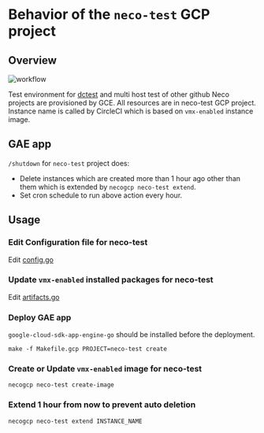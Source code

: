Behavior of the `neco-test` GCP project
=======================================

Overview
--------

![workflow](http://www.plantuml.com/plantuml/svg/ZP7BJiCm44Nt_eghY4MxY2jO6e6A0bIL45JyWUjCKuDZHtwWvky9xaDKBQBRyPbxnZFJ4AMFgJLCgkWyYaVgZEinUtY2x3giXfebvSf88M9MBT1vzq4g5lk6zsIH7vSzN5oJHwFZEYttO2XO2gHa81IPqtPmMaN30nENwWJAihp7Q0UE8N25aQhHg6uo56xHoaz2zVRwF9_TSJuvfF2-DQYpPin4fRqoLCtXR1RjSx_QJKbMBWtLqAriA1ioCXYWFCb8-4KnyU_71JZ_A_gQuqKcgzROxMIx4dQEpYd7gniBLDkHZkj8GTi69o4NJLkMfnu8t70Scd_E6DZX2cTR11RajQkragP7r7MFr46lG1iTOk1iIhPEhVa6)

Test environment for [dctest][] and multi host test of other github Neco projects are provisioned by GCE.
All resources are in neco-test GCP project. Instance name is called by CircleCI which is based on `vmx-enabled` instance image.

GAE app
-------

`/shutdown` for `neco-test` project does:

- Delete instances which are created more than 1 hour ago other than them which is extended by `necogcp neco-test extend`.
- Set cron schedule to run above action every hour.

Usage
-----

### Edit Configuration file for neco-test

Edit [config.go](../../gcp/config.go)

### Update `vmx-enabled` installed packages for neco-test

Edit [artifacts.go](../../gcp/artifacts.go)

### Deploy GAE app

`google-cloud-sdk-app-engine-go` should be installed before the deployment.

```console
make -f Makefile.gcp PROJECT=neco-test create
```

### Create or Update `vmx-enabled` image for neco-test

```console
necogcp neco-test create-image
```

### Extend 1 hour from now to prevent auto deletion

```console
necogcp neco-test extend INSTANCE_NAME
```

[dctest]: https://github.com/cybozu-go/neco/tree/master/dctest
